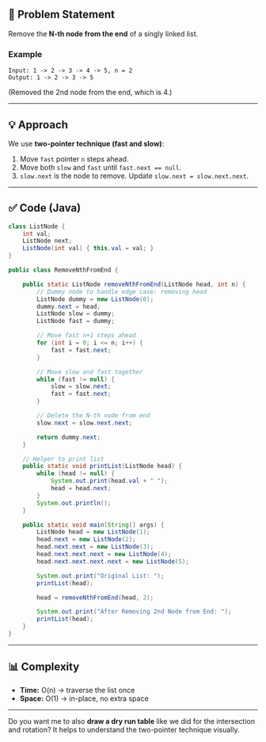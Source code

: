 ## 📝 Problem Statement

Remove the **N-th node from the end** of a singly linked list.

### Example

```
Input: 1 -> 2 -> 3 -> 4 -> 5, n = 2
Output: 1 -> 2 -> 3 -> 5
```

(Removed the 2nd node from the end, which is 4.)

---

## 💡 Approach

We use **two-pointer technique (fast and slow)**:

1. Move `fast` pointer `n` steps ahead.
2. Move both `slow` and `fast` until `fast.next == null`.
3. `slow.next` is the node to remove. Update `slow.next = slow.next.next`.

---

## ✅ Code (Java)

```java
class ListNode {
    int val;
    ListNode next;
    ListNode(int val) { this.val = val; }
}

public class RemoveNthFromEnd {

    public static ListNode removeNthFromEnd(ListNode head, int n) {
        // Dummy node to handle edge case: removing head
        ListNode dummy = new ListNode(0);
        dummy.next = head;
        ListNode slow = dummy;
        ListNode fast = dummy;

        // Move fast n+1 steps ahead
        for (int i = 0; i <= n; i++) {
            fast = fast.next;
        }

        // Move slow and fast together
        while (fast != null) {
            slow = slow.next;
            fast = fast.next;
        }

        // Delete the N-th node from end
        slow.next = slow.next.next;

        return dummy.next;
    }

    // Helper to print list
    public static void printList(ListNode head) {
        while (head != null) {
            System.out.print(head.val + " ");
            head = head.next;
        }
        System.out.println();
    }

    public static void main(String[] args) {
        ListNode head = new ListNode(1);
        head.next = new ListNode(2);
        head.next.next = new ListNode(3);
        head.next.next.next = new ListNode(4);
        head.next.next.next.next = new ListNode(5);

        System.out.print("Original List: ");
        printList(head);

        head = removeNthFromEnd(head, 2);

        System.out.print("After Removing 2nd Node from End: ");
        printList(head);
    }
}
```

---

## 📊 Complexity

* **Time:** O(n) → traverse the list once
* **Space:** O(1) → in-place, no extra space

---

Do you want me to also **draw a dry run table** like we did for the intersection and rotation? It helps to understand the two-pointer technique visually.
